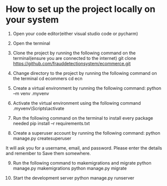 # How to set up the project locally on your system

1. Open your code editor(either visual studio code or pycharm)

2. Open the terminal

3. Clone the project by running the following command on the terminal(ensure you are connected to the internet)
git clone https://github.com/frauddetectionsystem/ecommerce.git

4. Change directory to the project by running the following command on the terminal
cd ecommers
cd ecn

5. Create a virtual environment by running the following command:
python –m venv .myvenv

6. Activate the virtual environment using the following command
.myvenv\Scripts\activate

7. Run the following command on the terminal to install every package needed
pip install –r requirements.txt


8. Create a superuser account by running the following command:
python manage.py createsuperuser

It will ask you for a username, email, and password. Please enter the details and remember to
Save them somewhere.

9. Run the following command to makemigrations and migrate
python manage.py makemigrations
python manage.py migrate


9. Start the development server
python manage.py runserver
